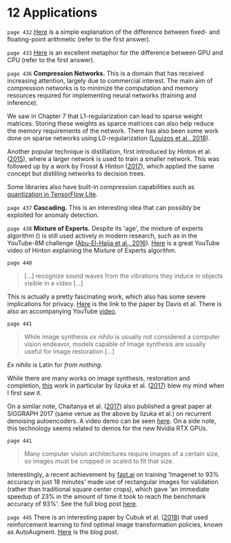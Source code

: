 # 12 Applications

`page 432` [Here](https://stackoverflow.com/questions/7524838/fixed-point-vs-floating-point-number) is a simple explanation of the difference between fixed- and floating-point arithmetic (refer to the first answer).

`page 433` [Here](https://www.quora.com/Why-are-GPUs-more-powerful-than-CPUs) is an excellent metaphor for the difference between GPU and CPU (refer to the first answer).

`page 436` **Compression Networks.** This is a domain that has received increasing attention, largely due to commercial interest. The main aim of compression networks is to minimize the computation and memory resources required for implementing neural networks (training and inference). 

We saw in Chapter 7 that L1-regularization can lead to sparse weight matrices. Storing these weights as sparce matrices can also help reduce the memory requirements of the network. There has also been some work done on sparse networks using L0-regularization ([Louizos et al., 2018](https://arxiv.org/abs/1712.01312)).

Another popular technique is distillation, first introduced by Hinton et al. ([2015](https://arxiv.org/abs/1503.02531)), where a larger network is used to train a smaller network. This was followed up by a work by Frosst & Hinton ([2017](https://arxiv.org/abs/1711.09784)), which applied the same concept but distilling networks to decision trees.

Some libraries also have built-in compression capabilities such as [quantization in TensorFlow Lite](https://www.tensorflow.org/performance/quantization).

`page 437` **Cascading.** This is an interesting idea that can possibly be exploited for anomaly detection.

`page 438` **Mixture of Experts.** Despite its 'age', the mixture of experts algorithm () is still used actively in modern research, such as in the YouTube-8M challenge ([Abu-El-Haija et al., 2016](https://arxiv.org/abs/1609.08675)). [Here](https://www.youtube.com/watch?v=2G99dq7ccqc) is a great YouTube video of Hinton explaining the Mixture of Experts algorithm.

`page 440`

> [...] recognize sound waves from the vibrations they induce in objects visible in a video [...]

This is actually a pretty fascinating work, which also has some severe implications for privacy. [Here](https://dl.acm.org/citation.cfm?id=2601119) is the link to the paper by Davis et al. There is also an accompanying YouTube [video](https://www.youtube.com/watch?v=FKXOucXB4a8).

`page 441`

> While image synthesis *ex nihilo* is usually not considered a computer vision endeavor, models capable of image synthesis are usually useful for image restoration [...]

*Ex nihilo* is Latin for *from nothing*. 

While there are many works on image synthesis, restoration and completion, [this](http://hi.cs.waseda.ac.jp/~iizuka/projects/completion/en/) work in particular by Iizuka et al. ([2017](http://hi.cs.waseda.ac.jp/~iizuka/projects/completion/data/completion_sig2017.pdf)) blew my mind when I first saw it.

On a similar note, Chaitanya et al. ([2017](https://research.nvidia.com/publication/interactive-reconstruction-monte-carlo-image-sequences-using-recurrent-denoising)) also published a great paper at SIGGRAPH 2017 (same venue as the above by Iizuka et al.) on recurrent denoising autoencoders. A video demo can be seen [here](https://www.youtube.com/watch?v=9yy18s-FHWw). On a side note, this technology seems related to demos for the new Nvidia RTX GPUs.

`page 441`

> Many computer vision architectures require images of a certain size, so images must be cropped or scaled to fit that size.

Interestingly, a recent achievement by [fast.ai](https://www.fast.ai) on training 'Imagenet to 93% accuracy in just 18 minutes' made use of rectangular images for validation (rather than traditional square center crops), which gave 'an immediate speedup of 23% in the amount of time it took to reach the benchmark accuracy of 93%'. See the full blog post [here](http://www.fast.ai/2018/08/10/fastai-diu-imagenet/).

`page 445` There is an interesting paper by Cubuk et al. ([2018](https://arxiv.org/abs/1805.09501)) that used reinforcement learning to find optimal image transformation policies, known as AutoAugment. [Here](https://ai.googleblog.com/2018/06/improving-deep-learning-performance.html) is the blog post.
